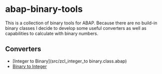 # abap-binary-tools
This is a collection of binary tools for ABAP. Because there are no build-in binary classes I decide to develop some useful converters as well as capabilities to calculate with binary numbers.

## Converters
- [Integer to Binary](src/zcl_integer_to binary.class.abap)   
- [Binary to Integer](src/zcl_binary_to_integer.class.abap)  

